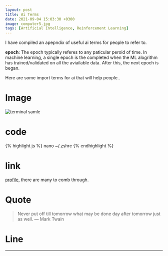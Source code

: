 ```yaml
---
layout: post
title: Ai Terms
date: 2021-09-04 15:03:30 +0300
image: computer5.jpg
tags: [Artificial Intelligence, Reinforcement Learning]
---
```



I have compiled an apepndix of useful ai terms for people to refer to. 

**epoch**: The epoch typically referes to any paticular peroid of time. In machine learning, a single epoch is the completed when the ML alogrithm has trained/validated on all the aviailable data. After this, the next epoch is began.  









Here are some import terms for ai that will help people..

# Image

![terminal samle]({{site.baseurl}}/img/posts/terminal.png)

# code

{% highlight js %}
nano ~/.zshrc
{% endhighlight %}

# link

[profile](https://gist.github.com/hernamesbarbara/1937937), there are many to comb through.

# Quote

> Never put off till tomorrow what may be done day after tomorrow just as well. — Mark Twain

# Line

---
